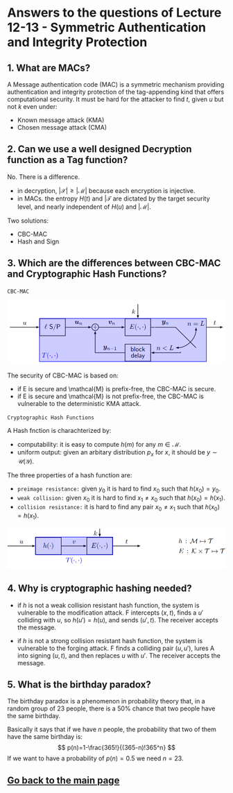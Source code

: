 # Answers to the questions of Lecture 12-13 - Symmetric Authentication and Integrity Protection
## 1. What are MACs?
A Message authentication code (MAC) is a symmetric mechanism providing authentication and integrity protection of the tag-appending kind that offers computational security.
It must be hard for the attacker to find $t$, given $u$ but not $k$ even under:
- Known message attack (KMA)
- Chosen message attack (CMA)

## 2. Can we use a well designed Decryption function as a Tag function?
No. There is a difference.

- in decryption, $|\mathcal{X}|\geq|\mathcal{M}|$ because each encryption is injective.
- in MACs. the entropy $H(t)$ and $|\mathcal{T}$ are dictated by the target security level, and nearly independent of $H(u)$ and $|\mathcal{M}|$.

Two solutions:
- CBC-MAC
- Hash and Sign

## 3. Which are the differences between CBC-MAC and Cryptographic Hash Functions?

`CBC-MAC`

![CBC-MAC](../Figures/CBC_MAC.png)

The security of CBC-MAC is based on:
- if E is secure and \mathcal{M} is prefix-free, the CBC-MAC is secure.
- if E is secure and \mathcal{M} is not prefix-free, the CBC-MAC is vulnerable to the deterministic KMA attack.

`Cryptographic Hash Functions`

A Hash fnction is charachterized by:
- computability: it is easy to compute $h(m)$ for any $m\in\mathcal{M}$.
- uniform output: given an arbitary distribution $p_x$ for $x$, it should be $y\sim \mathcal{U}(\mathcal{Y})$.

The three properties of a hash function are:
- `preimage resistance:` given $y_0$ it is hard to find $x_0$ such that $h(x_0)=y_0$.
- `weak collision:` given $x_0$ it is hard to find $x_1\neq x_0$ such that $h(x_0)=h(x_1)$.
- `collision resistance:` it is hard to find any pair $x_0\neq x_1$ such that $h(x_0)=h(x_1)$.

![Cryptographic Hash Functions](../Figures/Hashing_schema.png)

## 4. Why is cryptographic hashing needed?
- if $h$ is not a weak collision resistant hash function, the system is vulnerable to the modification attack. F intercepts $(x,t)$, finds a $u'$ colliding with $u$, so $h(u')=h(u)$, and sends $(u',t)$. The receiver accepts the message.

- if $h$ is not a strong collision resistant hash function, the system is vulnerable to the forging attack. F finds a colliding pair $(u,u')$, lures A into signing $(u,t)$, and then replaces $u$ with $u'$. The receiver accepts the message.

## 5. What is the birthday paradox?
The birthday paradox is a phenomenon in probability theory that, in a random group of 23 people, there is a 50% chance that two people have the same birthday.

Basically it says that if we have $n$ people, the probability that two of them have the same birthday is:
$$
p(n)=1-\frac{365!}{(365-n)!365^n}
$$
If we want to have a probability of $p(n)=0.5$ we need $n=23$.


## [Go back to the main page](../Possible_Questions.md)